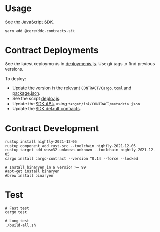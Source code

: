 # Usage

See the [JavaScript SDK](sdk/).

    yarn add @cere/ddc-contracts-sdk

# Contract Deployments

See the latest deployments in [deployments.js](sdk/src/deployments.js). Use git tags to find previous versions.

To deploy:

- Update the version in the relevant `CONTRACT/Cargo.toml` and [package.json](sdk/package.json).
- See the script [deploy.js](deploy.js).
- Update the [SDK ABIs](sdk/src/abi/) using `target/ink/CONTRACT/metadata.json`.
- Update the [SDK default contracts](sdk/src/deployments.js).

# Contract Development

    rustup install nightly-2021-12-05
    rustup component add rust-src --toolchain nightly-2021-12-05
    rustup target add wasm32-unknown-unknown --toolchain nightly-2021-12-05
    cargo install cargo-contract --version ^0.14 --force --locked

    # Install binaryen in a version >= 99
    #apt-get install binaryen
    #brew install binaryen

# Test

    # Fast test
    cargo test

    # Long test
    ./build-all.sh
